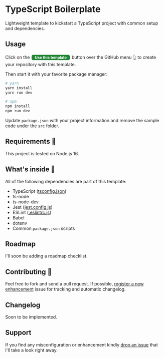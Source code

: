 # TypeScript Boilerplate

Lightweight template to kickstart a TypeScript project with common setup and dependencies.

## Usage

Click on the <button class="button">Use this template</button> button over the GitHub menu 👆 to create your repository with this template.

Then start it with your favorite package manager:

```sh
# yarn
yarn install
yarn run dev

# npm
npm install
npm run dev
```

Update `package.json` with your project information and remove the sample code under the `src` folder.

## Requirements 📄

This project is tested on Node.js 16.

## What's inside 👀

All of the following dependencies are part of this template:

- TypeScript ([tsconfig.json](./tsconfig.json))
- ts-node
- ts-node-dev
- Jest ([jest.config.js](./jest.config.js))
- ESLint ([.eslintrc.js](./.eslintrc.js))
- Babel
- dotenv
- Common `package.json` scripts

## Roadmap

I'll soon be adding a roadmap checklist.

## Contributing 🤝

Feel free to fork and send a pull request. If possible, [register a new enhancement](https://github.com/epomatti/typescript-boilerplate/issues) issue for tracking and automatic changelog.


## Changelog

Soon to be implemented.

## Support

If you find any misconfiguration or enhancement kindly [drop an issue](https://github.com/epomatti/typescript-boilerplate/issues) that I'll take a look right away.

<style>
.button {
  background-color: #238636;
  border-radius: 5px;
  border: none;
  color: white;
  padding-left: 10px;
  padding-right: 10px;
  padding-right: 10px;
  text-align: center;
  display: inline-block;
  font-size: 12px;
  font-weight: bold;
  margin: 4px 2px;
  font-family: -apple-system,BlinkMacSystemFont,"Segoe UI",Helvetica,Arial,sans-serif,"Apple Color Emoji","Segoe UI Emoji";
}
</style>